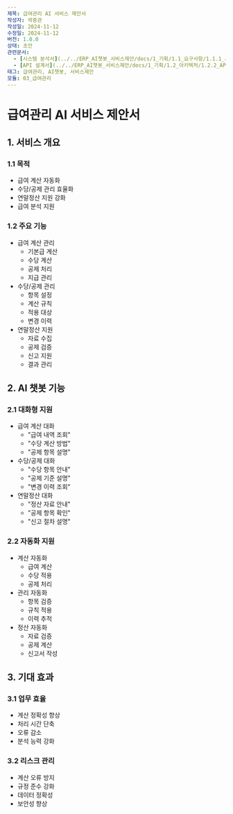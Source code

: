 ```yaml
---
제목: 급여관리 AI 서비스 제안서
작성자: 곽중관
작성일: 2024-11-12
수정일: 2024-11-12
버전: 1.0.0
상태: 초안
관련문서:
  - [시스템 분석서](../../ERP_AI챗봇_서비스제안/docs/1_기획/1.1_요구사항/1.1.1_시스템_분석.md)
  - [API 설계서](../../ERP_AI챗봇_서비스제안/docs/1_기획/1.2_아키텍처/1.2.2_API_설계.md)
태그: 급여관리, AI챗봇, 서비스제안
모듈: 03_급여관리
---
```


# 급여관리 AI 서비스 제안서

## 1. 서비스 개요

### 1.1 목적
- 급여 계산 자동화
- 수당/공제 관리 효율화
- 연말정산 지원 강화
- 급여 분석 지원

### 1.2 주요 기능
- 급여 계산 관리
  - 기본급 계산
  - 수당 계산
  - 공제 처리
  - 지급 관리
- 수당/공제 관리
  - 항목 설정
  - 계산 규칙
  - 적용 대상
  - 변경 이력
- 연말정산 지원
  - 자료 수집
  - 공제 검증
  - 신고 지원
  - 결과 관리

## 2. AI 챗봇 기능

### 2.1 대화형 지원
- 급여 계산 대화
  - "급여 내역 조회"
  - "수당 계산 방법"
  - "공제 항목 설명"
- 수당/공제 대화
  - "수당 항목 안내"
  - "공제 기준 설명"
  - "변경 이력 조회"
- 연말정산 대화
  - "정산 자료 안내"
  - "공제 항목 확인"
  - "신고 절차 설명"

### 2.2 자동화 지원
- 계산 자동화
  - 급여 계산
  - 수당 적용
  - 공제 처리
- 관리 자동화
  - 항목 검증
  - 규칙 적용
  - 이력 추적
- 정산 자동화
  - 자료 검증
  - 공제 계산
  - 신고서 작성

## 3. 기대 효과

### 3.1 업무 효율
- 계산 정확성 향상
- 처리 시간 단축
- 오류 감소
- 분석 능력 강화

### 3.2 리스크 관리
- 계산 오류 방지
- 규정 준수 강화
- 데이터 정확성
- 보안성 향상